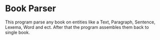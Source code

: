 Book Parser
==============
This program parse any book on entities like a Text, Paragraph, Sentence, Lexema, Word and ect.
After that the program assembles them back to single book.